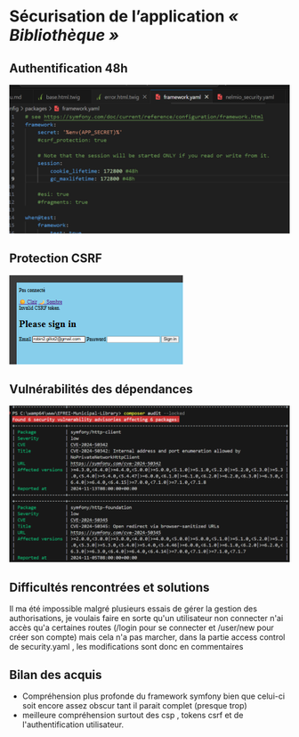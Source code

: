 # Sécurisation de l’application *« Bibliothèque »*
## Authentification 48h
![alt text](image.png)
## Protection CSRF
![alt text](image-1.png)
## Vulnérabilités des dépendances
![alt text](image-2.png)
## Difficultés rencontrées et solutions
Il ma été impossible malgré plusieurs essais de gérer la gestion des authorisations, je voulais faire en sorte qu'un utilisateur non connecter n'ai accès qu'a certaines routes (/login pour se connecter et /user/new pour créer son compte) mais cela n'a pas marcher, dans la partie access control de security.yaml , les modifications sont donc en commentaires
## Bilan des acquis
- Compréhension plus profonde du framework symfony bien que celui-ci soit encore assez obscur tant il parait complet (presque trop)
- meilleure compréhension surtout des csp , tokens csrf et de l'authentification utilisateur.